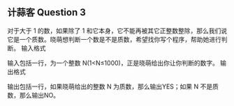 ## 计蒜客 Question 3

对于大于 1 的数，如果除了 1 和它本身，它不能再被其它正整数整除，那么我们说它是一个质数。晓萌想判断一个数是不是质数，希望找你写个程序，帮助她进行判断。
输入格式

输入包括一行，为一个整数 N(1<N≤1000)，正是晓萌给出你让你判断的数字。
输出格式

输出包括一行，如果晓萌给出的整数 N 为质数，那么输出YES；如果 N 不是质数，那么输出NO。
